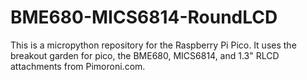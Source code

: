 # BME680-MICS6814-RoundLCD
This is a micropython repository for the Raspberry Pi Pico. It uses the breakout garden for pico, the BME680, MICS6814, and 1.3" RLCD attachments from Pimoroni.com.

